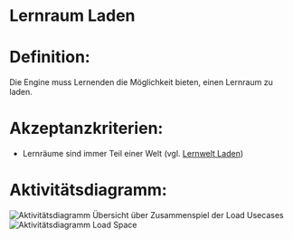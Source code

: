 # Lernraum Laden


# Definition:

Die Engine muss Lernenden die Möglichkeit bieten, einen Lernraum zu laden.

# Akzeptanzkriterien:

- Lernräume sind immer Teil einer Welt (vgl. [Lernwelt Laden](ELG0005.md))

# Aktivitätsdiagramm:

![Aktivitätsdiagramm Übersicht über Zusammenspiel der Load Usecases](imageLoadWorldOverview.png)
![Aktivitätsdiagramm Load Space](imageLoadSpace.png)